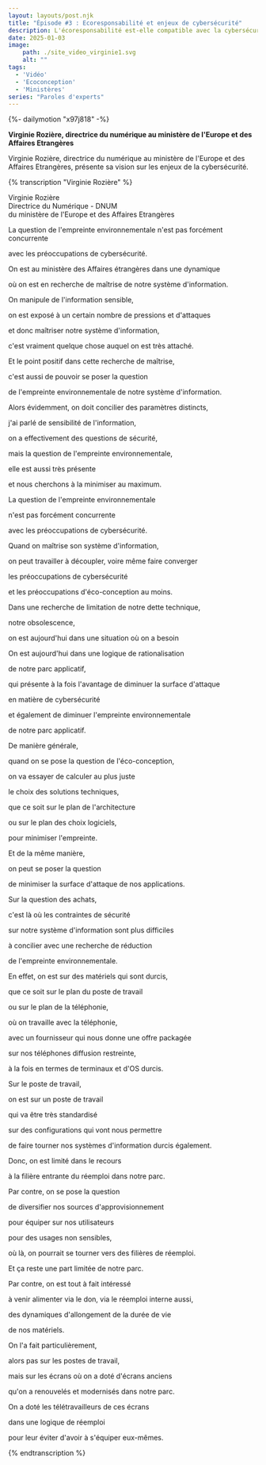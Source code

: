 ```yaml
---
layout: layouts/post.njk
title: "Épisode #3 : Ecoresponsabilité et enjeux de cybersécurité"
description: L'écoresponsabilité est-elle compatible avec la cybersécurité ?
date: 2025-01-03
image:
    path: ./site_video_virginie1.svg
    alt: ""
tags:
  - 'Vidéo'
  - 'Ecoconception'
  - 'Ministères'
series: "Paroles d'experts"
---
```

<!-- intégraton vidéo dailymotion de la chaine de la DINUM -->
{%- dailymotion "x97j818" -%}

<!-- légende de la vidéo-->
**Virginie Rozière, directrice du numérique au ministère de l'Europe et des Affaires Etrangères**

<!-- description-->
Virginie Rozière, directrice du numérique au ministère de l'Europe et des Affaires Etrangères, présente sa vision sur les enjeux de la cybersécurité.

<!-- transcription-->

{% transcription "Virginie Rozière" %}
<p>
  Virginie Rozière<br>
  Directrice du Numérique - DNUM<br>
  du ministère de l'Europe et des Affaires Etrangères
</p>

<p>La question de l'empreinte environnementale n'est pas forcément concurrente</p>
<p>avec les préoccupations de cybersécurité.</p>
<p>On est au ministère des Affaires étrangères dans une dynamique</p>
<p>où on est en recherche de maîtrise de notre système d'information.</p>
<p>On manipule de l'information sensible,</p>
<p>on est exposé à un certain nombre de pressions et d'attaques</p>
<p>et donc maîtriser notre système d'information,</p>
<p>c'est vraiment quelque chose auquel on est très attaché.</p>
<p>Et le point positif dans cette recherche de maîtrise,</p>
<p>c'est aussi de pouvoir se poser la question</p>
<p>de l'empreinte environnementale de notre système d'information.</p>
<p>Alors évidemment, on doit concilier des paramètres distincts,</p>
<p>j'ai parlé de sensibilité de l'information,</p>
<p>on a effectivement des questions de sécurité,</p>
<p>mais la question de l'empreinte environnementale,</p>
<p>elle est aussi très présente</p>
<p>et nous cherchons à la minimiser au maximum.</p>
<p>La question de l'empreinte environnementale</p>
<p>n'est pas forcément concurrente</p>
<p>avec les préoccupations de cybersécurité.</p>
<p>Quand on maîtrise son système d'information,</p>
<p>on peut travailler à découpler, voire même faire converger</p>
<p>les préoccupations de cybersécurité</p>
<p>et les préoccupations d'éco-conception au moins.</p>
<p>Dans une recherche de limitation de notre dette technique,</p>
<p>notre obsolescence,</p>
<p>on est aujourd'hui dans une situation où on a besoin</p>
<p>On est aujourd'hui dans une logique de rationalisation</p>
<p>de notre parc applicatif,</p>
<p>qui présente à la fois l'avantage de diminuer la surface d'attaque</p>
<p>en matière de cybersécurité</p>
<p>et également de diminuer l'empreinte environnementale</p>
<p>de notre parc applicatif.</p>
<p>De manière générale,</p>
<p>quand on se pose la question de l'éco-conception,</p>
<p>on va essayer de calculer au plus juste</p>
<p>le choix des solutions techniques,</p>
<p>que ce soit sur le plan de l'architecture</p>
<p>ou sur le plan des choix logiciels,</p>
<p>pour minimiser l'empreinte.</p>
<p>Et de la même manière,</p>
<p>on peut se poser la question</p>
<p>de minimiser la surface d'attaque de nos applications.</p>
<p>Sur la question des achats,</p>
<p>c'est là où les contraintes de sécurité</p>
<p>sur notre système d'information sont plus difficiles</p>
<p>à concilier avec une recherche de réduction</p>
<p>de l'empreinte environnementale.</p>
<p>En effet, on est sur des matériels qui sont durcis,</p>
<p>que ce soit sur le plan du poste de travail</p>
<p>ou sur le plan de la téléphonie,</p>
<p>où on travaille avec la téléphonie,</p>
<p>avec un fournisseur qui nous donne une offre packagée</p>
<p>sur nos téléphones diffusion restreinte,</p>
<p>à la fois en termes de terminaux et d'OS durcis.</p>
<p>Sur le poste de travail,</p>
<p>on est sur un poste de travail</p>
<p>qui va être très standardisé</p>
<p>sur des configurations qui vont nous permettre</p>
<p>de faire tourner nos systèmes d'information durcis également.</p>
<p>Donc, on est limité dans le recours</p>
<p>à la filière entrante du réemploi dans notre parc.</p>
<p>Par contre, on se pose la question</p>
<p>de diversifier nos sources d'approvisionnement</p>
<p>pour équiper sur nos utilisateurs</p>
<p>pour des usages non sensibles,</p>
<p>où là, on pourrait se tourner vers des filières de réemploi.</p>
<p>Et ça reste une part limitée de notre parc.</p>
<p>Par contre, on est tout à fait intéressé</p>
<p>à venir alimenter via le don, via le réemploi interne aussi,</p>
<p>des dynamiques d'allongement de la durée de vie</p>
<p>de nos matériels.</p>
<p>On l'a fait particulièrement,</p>
<p>alors pas sur les postes de travail,</p>
<p>mais sur les écrans où on a doté d'écrans anciens</p>
<p>qu'on a renouvelés et modernisés dans notre parc.</p>
<p>On a doté les télétravailleurs de ces écrans</p>
<p>dans une logique de réemploi</p>
<p>pour leur éviter d'avoir à s'équiper eux-mêmes.</p>
{% endtranscription %}
